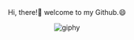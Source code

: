 <div align="center">
  Hi, there!👋 welcome to my Github.😄

  ![giphy](https://user-images.githubusercontent.com/87082855/146528178-f12911c6-2ad3-424f-a242-2e8c939540f8.gif)

</div>

